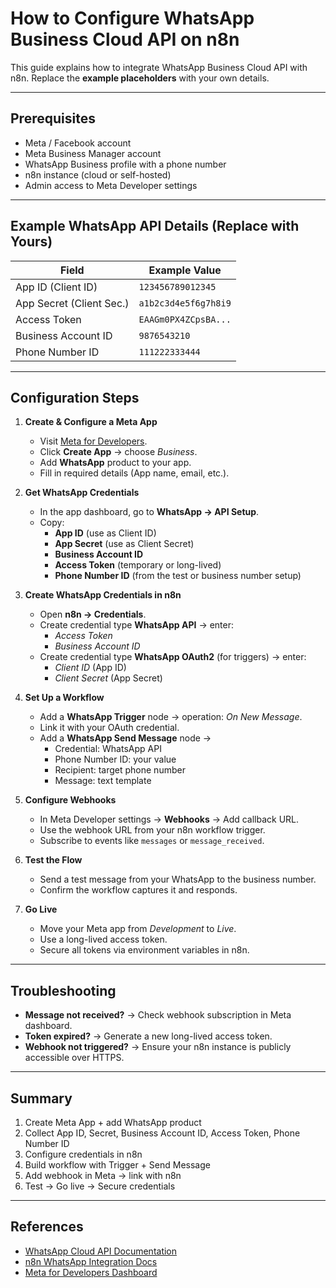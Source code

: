 # How to Configure WhatsApp Business Cloud API on n8n

This guide explains how to integrate WhatsApp Business Cloud API with n8n. Replace the **example placeholders** with your own details.

---

## Prerequisites

- Meta / Facebook account  
- Meta Business Manager account  
- WhatsApp Business profile with a phone number  
- n8n instance (cloud or self-hosted)  
- Admin access to Meta Developer settings  

---

## Example WhatsApp API Details (Replace with Yours)

| Field                   | Example Value        |
|--------------------------|----------------------|
| App ID (Client ID)       | `123456789012345`    |
| App Secret (Client Sec.) | `a1b2c3d4e5f6g7h8i9` |
| Access Token             | `EAAGm0PX4ZCpsBA...` |
| Business Account ID      | `9876543210`         |
| Phone Number ID          | `111222333444`       |

---

## Configuration Steps

1. **Create & Configure a Meta App**
   - Visit [Meta for Developers](https://developers.facebook.com/apps/).  
   - Click **Create App** → choose *Business*.  
   - Add **WhatsApp** product to your app.  
   - Fill in required details (App name, email, etc.).  

2. **Get WhatsApp Credentials**
   - In the app dashboard, go to **WhatsApp → API Setup**.  
   - Copy:  
     - **App ID** (use as Client ID)  
     - **App Secret** (use as Client Secret)  
     - **Business Account ID**  
     - **Access Token** (temporary or long-lived)  
     - **Phone Number ID** (from the test or business number setup)  

3. **Create WhatsApp Credentials in n8n**
   - Open **n8n → Credentials**.  
   - Create credential type **WhatsApp API** → enter:  
     - *Access Token*  
     - *Business Account ID*  
   - Create credential type **WhatsApp OAuth2** (for triggers) → enter:  
     - *Client ID* (App ID)  
     - *Client Secret* (App Secret)  

4. **Set Up a Workflow**
   - Add a **WhatsApp Trigger** node → operation: *On New Message*.  
   - Link it with your OAuth credential.  
   - Add a **WhatsApp Send Message** node →  
     - Credential: WhatsApp API  
     - Phone Number ID: your value  
     - Recipient: target phone number  
     - Message: text template  

5. **Configure Webhooks**
   - In Meta Developer settings → **Webhooks** → Add callback URL.  
   - Use the webhook URL from your n8n workflow trigger.  
   - Subscribe to events like `messages` or `message_received`.  

6. **Test the Flow**
   - Send a test message from your WhatsApp to the business number.  
   - Confirm the workflow captures it and responds.  

7. **Go Live**
   - Move your Meta app from *Development* to *Live*.  
   - Use a long-lived access token.  
   - Secure all tokens via environment variables in n8n.  

---

## Troubleshooting

- **Message not received?** → Check webhook subscription in Meta dashboard.  
- **Token expired?** → Generate a new long-lived access token.  
- **Webhook not triggered?** → Ensure your n8n instance is publicly accessible over HTTPS.  

---

## Summary

1. Create Meta App + add WhatsApp product  
2. Collect App ID, Secret, Business Account ID, Access Token, Phone Number ID  
3. Configure credentials in n8n  
4. Build workflow with Trigger + Send Message  
5. Add webhook in Meta → link with n8n  
6. Test → Go live → Secure credentials  

---

## References

- [WhatsApp Cloud API Documentation](https://developers.facebook.com/docs/whatsapp)  
- [n8n WhatsApp Integration Docs](https://docs.n8n.io/integrations/builtin/credentials/whatsapp/)  
- [Meta for Developers Dashboard](https://developers.facebook.com/apps/)  

